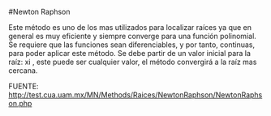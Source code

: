 #Newton Raphson

Este método es uno de los mas utilizados para localizar raíces ya que en general es muy eficiente y siempre converge para una función polinomial. Se requiere que las funciones sean diferenciables, y por tanto, continuas, para poder aplicar este método. Se debe partir de  un valor inicial para la raíz: xi , este puede ser cualquier valor, el método convergirá a la raíz mas cercana.

FUENTE: http://test.cua.uam.mx/MN/Methods/Raices/NewtonRaphson/NewtonRaphson.php

